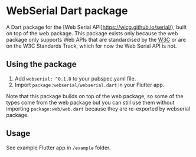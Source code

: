 # WebSerial Dart package


A Dart package for the [Web Serial API]https://wicg.github.io/serial/), built on top of the web package. This package exists only because the web package only supports Web APIs that are standardised by the [W3C](https://www.w3.org/) or are on the W3C Standards Track, which for now the Web Serial API is not.


## Using the package

1. Add `webserial: ^0.1.0` to your pubspec.yaml file.
2. Import `package:webserial/webserial.dart` in your Flutter app.

Note that this package builds on top of the web package, so some of the types come from the web package but you can still use them without importing `package:web/web.dart` because they are re-exported by webserial package.


## Usage

See example Flutter app in `/example` folder. 


